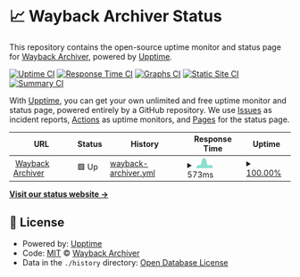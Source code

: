 # 📈 Wayback Archiver Status

This repository contains the open-source uptime monitor and status page for [Wayback Archiver](https://wabarc.eu.org), powered by [Upptime](https://github.com/upptime/upptime).

[![Uptime CI](https://github.com/wabarc/status/workflows/Uptime%20CI/badge.svg)](https://github.com/wabarc/status/actions?query=workflow%3A%22Uptime+CI%22)
[![Response Time CI](https://github.com/wabarc/status/workflows/Response%20Time%20CI/badge.svg)](https://github.com/wabarc/status/actions?query=workflow%3A%22Response+Time+CI%22)
[![Graphs CI](https://github.com/wabarc/status/workflows/Graphs%20CI/badge.svg)](https://github.com/wabarc/status/actions?query=workflow%3A%22Graphs+CI%22)
[![Static Site CI](https://github.com/wabarc/status/workflows/Static%20Site%20CI/badge.svg)](https://github.com/wabarc/status/actions?query=workflow%3A%22Static+Site+CI%22)
[![Summary CI](https://github.com/wabarc/status/workflows/Summary%20CI/badge.svg)](https://github.com/wabarc/status/actions?query=workflow%3A%22Summary+CI%22)

With [Upptime](https://upptime.js.org), you can get your own unlimited and free uptime monitor and status page, powered entirely by a GitHub repository. We use [Issues](https://github.com/wabarc/status/issues) as incident reports, [Actions](https://github.com/wabarc/status/actions) as uptime monitors, and [Pages](https://demo.upptime.js.org) for the status page.

<!--start: status pages-->
<!-- This summary is generated by Upptime (https://github.com/upptime/upptime) -->
<!-- Do not edit this manually, your changes will be overwritten -->
<!-- prettier-ignore -->
| URL | Status | History | Response Time | Uptime |
| --- | ------ | ------- | ------------- | ------ |
| <img alt="" src="https://favicons.githubusercontent.com/initium.eu.org" height="13"> [Wayback Archiver](https://initium.eu.org) | 🟩 Up | [wayback-archiver.yml](https://github.com/wabarc/status/commits/HEAD/history/wayback-archiver.yml) | <details><summary><img alt="Response time graph" src="./graphs/wayback-archiver/response-time-week.png" height="20"> 573ms</summary><br><a href="https://wabarcstatus.eu.org/history/wayback-archiver"><img alt="Response time 576" src="https://img.shields.io/endpoint?url=https%3A%2F%2Fraw.githubusercontent.com%2Fwabarc%2Fstatus%2FHEAD%2Fapi%2Fwayback-archiver%2Fresponse-time.json"></a><br><a href="https://wabarcstatus.eu.org/history/wayback-archiver"><img alt="24-hour response time 580" src="https://img.shields.io/endpoint?url=https%3A%2F%2Fraw.githubusercontent.com%2Fwabarc%2Fstatus%2FHEAD%2Fapi%2Fwayback-archiver%2Fresponse-time-day.json"></a><br><a href="https://wabarcstatus.eu.org/history/wayback-archiver"><img alt="7-day response time 573" src="https://img.shields.io/endpoint?url=https%3A%2F%2Fraw.githubusercontent.com%2Fwabarc%2Fstatus%2FHEAD%2Fapi%2Fwayback-archiver%2Fresponse-time-week.json"></a><br><a href="https://wabarcstatus.eu.org/history/wayback-archiver"><img alt="30-day response time 576" src="https://img.shields.io/endpoint?url=https%3A%2F%2Fraw.githubusercontent.com%2Fwabarc%2Fstatus%2FHEAD%2Fapi%2Fwayback-archiver%2Fresponse-time-month.json"></a><br><a href="https://wabarcstatus.eu.org/history/wayback-archiver"><img alt="1-year response time 576" src="https://img.shields.io/endpoint?url=https%3A%2F%2Fraw.githubusercontent.com%2Fwabarc%2Fstatus%2FHEAD%2Fapi%2Fwayback-archiver%2Fresponse-time-year.json"></a></details> | <details><summary><a href="https://wabarcstatus.eu.org/history/wayback-archiver">100.00%</a></summary><a href="https://wabarcstatus.eu.org/history/wayback-archiver"><img alt="All-time uptime 100.00%" src="https://img.shields.io/endpoint?url=https%3A%2F%2Fraw.githubusercontent.com%2Fwabarc%2Fstatus%2FHEAD%2Fapi%2Fwayback-archiver%2Fuptime.json"></a><br><a href="https://wabarcstatus.eu.org/history/wayback-archiver"><img alt="24-hour uptime 100.00%" src="https://img.shields.io/endpoint?url=https%3A%2F%2Fraw.githubusercontent.com%2Fwabarc%2Fstatus%2FHEAD%2Fapi%2Fwayback-archiver%2Fuptime-day.json"></a><br><a href="https://wabarcstatus.eu.org/history/wayback-archiver"><img alt="7-day uptime 100.00%" src="https://img.shields.io/endpoint?url=https%3A%2F%2Fraw.githubusercontent.com%2Fwabarc%2Fstatus%2FHEAD%2Fapi%2Fwayback-archiver%2Fuptime-week.json"></a><br><a href="https://wabarcstatus.eu.org/history/wayback-archiver"><img alt="30-day uptime 100.00%" src="https://img.shields.io/endpoint?url=https%3A%2F%2Fraw.githubusercontent.com%2Fwabarc%2Fstatus%2FHEAD%2Fapi%2Fwayback-archiver%2Fuptime-month.json"></a><br><a href="https://wabarcstatus.eu.org/history/wayback-archiver"><img alt="1-year uptime 100.00%" src="https://img.shields.io/endpoint?url=https%3A%2F%2Fraw.githubusercontent.com%2Fwabarc%2Fstatus%2FHEAD%2Fapi%2Fwayback-archiver%2Fuptime-year.json"></a></details>

<!--end: status pages-->

[**Visit our status website →**](https://wabarcstatus.eu.org/)

## 📄 License

- Powered by: [Upptime](https://github.com/upptime/upptime)
- Code: [MIT](./LICENSE) © [Wayback Archiver](https://wabarc.eu.org)
- Data in the `./history` directory: [Open Database License](https://opendatacommons.org/licenses/odbl/1-0/)

